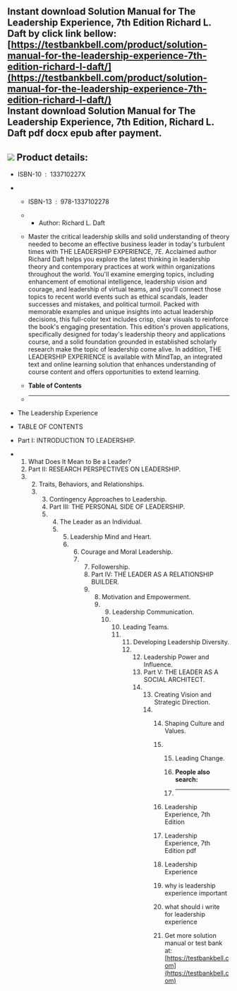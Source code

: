 Instant download **Solution Manual for The Leadership Experience, 7th Edition Richard L. Daft** by click link bellow:  
[https://testbankbell.com/product/solution-manual-for-the-leadership-experience-7th-edition-richard-l-daft/](https://testbankbell.com/product/solution-manual-for-the-leadership-experience-7th-edition-richard-l-daft/)  
**Instant download Solution Manual for The Leadership Experience, 7th Edition, Richard L. Daft pdf docx epub after payment.**
-----------------------------------------------------------------------------------------------------------------------------


![](https://testbankbell.com/wp-content/uploads/2023/05/Solution-manual-The-Leadership-Experience-7E-Daft.jpg)
**Product details:**
--------------------


* ISBN-10 ‏ : ‎ 133710227X
* * ISBN-13 ‏ : ‎ 978-1337102278
  * * Author: Richard L. Daft
   
  * Master the critical leadership skills and solid understanding of theory needed to become an effective business leader in today's turbulent times with THE LEADERSHIP EXPERIENCE, 7E. Acclaimed author Richard Daft helps you explore the latest thinking in leadership theory and contemporary practices at work within organizations throughout the world. You'll examine emerging topics, including enhancement of emotional intelligence, leadership vision and courage, and leadership of virtual teams, and you'll connect those topics to recent world events such as ethical scandals, leader successes and mistakes, and political turmoil. Packed with memorable examples and unique insights into actual leadership decisions, this full-color text includes crisp, clear visuals to reinforce the book's engaging presentation. This edition's proven applications, specifically designed for today's leadership theory and applications course, and a solid foundation grounded in established scholarly research make the topic of leadership come alive. In addition, THE LEADERSHIP EXPERIENCE is available with MindTap, an integrated text and online learning solution that enhances understanding of course content and offers opportunities to extend learning.
  * **Table of Contents**
  * ---------------------
 
* The Leadership Experience
* TABLE OF CONTENTS
* Part I: INTRODUCTION TO LEADERSHIP.
* 1. What Does It Mean to Be a Leader?
  2. Part II: RESEARCH PERSPECTIVES ON LEADERSHIP.
  3. 2. Traits, Behaviors, and Relationships.
     3. 3. Contingency Approaches to Leadership.
        4. Part III: THE PERSONAL SIDE OF LEADERSHIP.
        5. 4. The Leader as an Individual.
           5. 5. Leadership Mind and Heart.
              6. 6. Courage and Moral Leadership.
                 7. 7. Followership.
                    8. Part IV: THE LEADER AS A RELATIONSHIP BUILDER.
                    9. 8. Motivation and Empowerment.
                       9. 9. Leadership Communication.
                          10. 10. Leading Teams.
                              11. 11. Developing Leadership Diversity.
                                  12. 12. Leadership Power and Influence.
                                      13. Part V: THE LEADER AS A SOCIAL ARCHITECT.
                                      14. 13. Creating Vision and Strategic Direction.
                                          14. 14. Shaping Culture and Values.
                                              15. 15. Leading Change.
                                                 
                                                  16. **People also search:**
                                                  17. -----------------------
                                                 
                                              16. Leadership Experience, 7th Edition
                                              17. Leadership Experience, 7th Edition pdf
                                              18. Leadership Experience
                                              19. why is leadership experience important
                                              20. what should i write for leadership experience
                                              21.  Get more solution manual or test bank at: [https://testbankbell.com](https://testbankbell.com)
